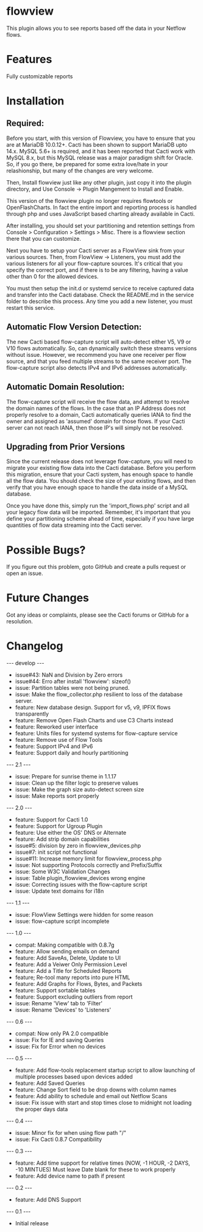 # flowview

This plugin allows you to see reports based off the data in your Netflow flows.

# Features

Fully customizable reports

# Installation

## Required:

Before you start, with this version of Flowview, you have to ensure that you
are at MariaDB 10.0.12+.  Cacti has been shown to support MariaDB upto 14.x. MySQL 5.6+
is required, and it has been reported that Cacti work with MySQL 8.x, but this MySQL
release was a major paradigm shift for Oracle.  So, if you go there, be prepared for
some extra love/hate in your relashionship, but many of the changes are very welcome.

Then, Install flowview just like any other plugin, just copy it into the plugin directory,
and Use Console -> Plugin Mangement to Install and Enable.

This version of the flowview plugin no longer requires flowtools or 
OpenFlashCharts.  In fact the entire import and reporting process is 
handled through php and uses JavaScript based charting already available in 
Cacti.

After installing, you should set your partitioning and retention settings from 
Console > Configuration > Settings > Misc.  There is a flowview section there 
that you can customize.

Next you have to setup your Cacti server as a FlowView sink from your various 
sources.  Then, from FlowView -> Listeners, you must add the various listeners 
for all your flow-capture sources.  It's critical that you specify the correct 
port, and if there is to be any filtering, having a value other than 0 for
the allowed devices.

You must then setup the init.d or systemd service to receive captured data
and transfer into the Cacti database.  Check the README.md in the service
folder to describe this process.  Any time you add a new listener, you must
restart this service.

## Automatic Flow Version Detection:

The new Cacti based flow-capture script will auto-detect either V5, V9 or V10
flows automatically.  So, can dynamically switch these streams versions without
issue.  However, we recommend you have one receiver per flow source, and that
you feed multiple streams to the same receiver port.  The flow-capture script
also detects IPv4 and IPv6 addresses automatically.

## Automatic Domain Resolution:

The flow-capture script will receive the flow data, and attempt to resolve
the domain names of the flows.  In the case that an IP Address does not
properly resolve to a domain, Cacti automatically queries IANA to find the
owner and assigned as 'assumed' domain for those flows.  If your Cacti
server can not reach IANA, then those IP's will simply not be resolved.

## Upgrading from Prior Versions

Since the current release does not leverage flow-capture, you will need
to migrate your existing flow data into the Cacti database.  Before you
perform this migration, ensure that your Cacti system, has enough space
to handle all the flow data.  You should check the size of your existing
flows, and then verify that you have enough space to handle the data
inside of a MySQL database.

Once you have done this, simply run the 'import_flows.php' script and
all your legacy flow data will be imported.  Remember, it's important
that you define your partitioning scheme ahead of time, especially if
you have large quantities of flow data streaming into the Cacti server.

# Possible Bugs?

If you figure out this problem, goto GitHub and create a pulls request or open an issue.

# Future Changes

Got any ideas or complaints, please see the Cacti forums or GitHub for a resolution.

# Changelog

--- develop ---

* issue#43: NaN and Division by Zero errors
* issue#44: Erro after install 'flowview': sizeof()
* issue: Partition tables were not being pruned.
* issue: Make the flow_collector.php resilient to loss of the database server.
* feature: New database design.  Support for v5, v9, IPFIX flows transparently
* feature: Remove Open Flash Charts and use C3 Charts instead
* feature: Reworked user interface
* feature: Units files for systemd systems for flow-capture service
* feature: Remove use of Flow Tools
* feature: Support IPv4 and IPv6
* feature: Support daily and hourly partitioning

--- 2.1 ---
* issue: Prepare for sunrise theme in 1.1.17
* issue: Clean up the filter logic to preserve values
* issue: Make the graph size auto-detect screen size
* issue: Make reports sort properly

--- 2.0 ---
* feature: Support for Cacti 1.0
* feature: Support for Ugroup Plugin
* feature: Use either the OS' DNS or Alternate
* feature: Add strip domain capabilities
* issue#5: division by zero in flowview_devices.php
* issue#7: init script not functional
* issue#11: Increase memory limit for flowview_process.php
* issue: Not supporting Protocols correctly and Prefix/Suffix
* issue: Some W3C Validation Changes
* issue: Table plugin_flowview_devices wrong engine
* issue: Correcting issues with the flow-capture script
* issue: Update text domains for i18n

--- 1.1 ---
* issue: FlowView Settings were hidden for some reason
* issue: flow-capture script incomplete

--- 1.0 ---
* compat: Making compatible with 0.8.7g
* feature: Allow sending emails on demand
* feature: Add SaveAs, Delete, Update to UI
* feature: Add a Veiwer Only Permission Level
* feature: Add a Title for Scheduled Reports
* feature; Re-tool many reports into pure HTML
* feature: Add Graphs for Flows, Bytes, and Packets
* feature: Support sortable tables
* feature: Support excluding outliers from report
* issue: Rename 'View' tab to 'Filter'
* issue: Rename 'Devices' to 'Listeners'

--- 0.6 ---
* compat: Now only PA 2.0 compatible
* issue: Fix for IE and saving Queries
* issue: Fix for Error when no devices

--- 0.5 ---
* feature: Add flow-tools replacement startup script to allow launching of multiple processes based upon devices added
* feature: Add Saved Queries
* feature: Change Sort field to be drop downs with column names
* feature: Add ability to schedule and email out Netflow Scans
* issue: Fix issue with start and stop times close to midnight not loading the proper days data

--- 0.4 ---
* issue: Minor fix for when using flow path "/"
* issue: Fix Cacti 0.8.7 Compatibility

--- 0.3 ---
* feature: Add time support for relative times (NOW, -1 HOUR, -2 DAYS, -10 MINTUES) Must leave Date blank for these to work properly
* feature: Add device name to path if present

--- 0.2 ---
* feature: Add DNS Support

--- 0.1 ---
* Initial release

